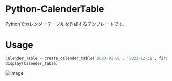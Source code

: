 # Python-CalenderTable
Pythonでカレンダーテーブルを作成するテンプレートです。

# Usage

```python
Calender_Table = create_calender_table('2023-01-01', '2023-12-31', first_fiscal_year=2020, start_fiscal_month=4)
display(Calender_Table)
```

![image](https://github.com/hanaseleb/Python-CalenderTable/assets/8947320/8a16e489-33b0-4bc8-ab84-389599c99eb5)

```python

```
